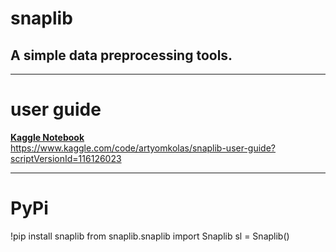 <h1>snaplib</h1>
<h2>A simple data preprocessing tools.</h2>

____________________________________________

# user guide

**[Kaggle Notebook](https://www.kaggle.com/code/artyomkolas/snaplib-user-guide?scriptVersionId=116126023)**   
<https://www.kaggle.com/code/artyomkolas/snaplib-user-guide?scriptVersionId=116126023>


____________________________________________

# PyPi

!pip install snaplib
from snaplib.snaplib import Snaplib
sl = Snaplib()